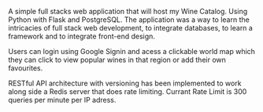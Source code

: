 A simple full stacks web application that will host my Wine Catalog.
Using Python with Flask and PostgreSQL. The application was a way to learn
the intricacies of full stack web development, to integrate databases, to
learn a framework and to integrate front-end design.

Users can login using Google Signin and acess a clickable world map which they can click to view popular wines in that region or add their own favourites.

RESTful API architecture with versioning has been implemented to work along side a Redis server that does rate limiting.
Currant Rate Limit is 300 queries per minute per IP adress.
